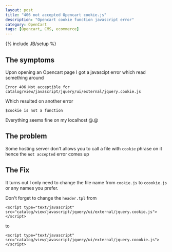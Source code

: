 ```yaml
---
layout: post
title: "406 not accepted Opencart cookie.js"
description: "Opencart cookie function javascript error"
category: OpenCart
tags: [Opencart, CMS, ecommerce]
---
```

{% include JB/setup %}

## The symptoms

Upon opening an Opencart page I got a javascipt error which read something around

	Error 406 Not acceptible for catalog/view/javascript/jquery/ui/external/jquery.cookie.js

Which resulted on another error
	
	$cookie is not a function

Everything seems fine on my localhost @.@

## The problem

Some hosting server don't allows you to call a file with `cookie` phrase on it hence the `not accepted` error comes up

## The Fix

It turns out I only need to change the file name from `cookie.js` to `coookie.js` or any names you prefer.

Don't forget to change the `header.tpl` from

	<script type="text/javascript" src="catalog/view/javascript/jquery/ui/external/jquery.cookie.js"></script>

to 

	<script type="text/javascript" src="catalog/view/javascript/jquery/ui/external/jquery.coookie.js"></script>

